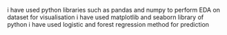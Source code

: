 i have used python libraries such as pandas and numpy to perform EDA on dataset
for visualisation i have used matplotlib and seaborn library of python
i have used logistic and forest regression method for prediction
